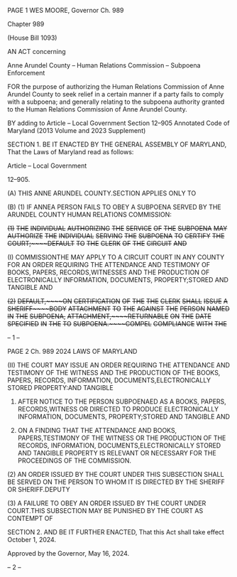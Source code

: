 PAGE 1
WES MOORE, Governor Ch. 989

Chapter 989

(House Bill 1093)

AN ACT concerning

Anne Arundel County – Human Relations Commission – Subpoena Enforcement

FOR the purpose of authorizing the Human Relations Commission of Anne Arundel County
to seek relief in a certain manner if a party fails to comply with a subpoena; and
generally relating to the subpoena authority granted to the Human Relations
Commission of Anne Arundel County.

BY adding to
Article – Local Government
Section 12–905
Annotated Code of Maryland
(2013 Volume and 2023 Supplement)

SECTION 1. BE IT ENACTED BY THE GENERAL ASSEMBLY OF MARYLAND,
That the Laws of Maryland read as follows:

Article – Local Government

12–905.

(A) THIS ANNE ARUNDEL COUNTY.SECTION APPLIES ONLY TO

(B) (1) IF ANNEA PERSON FAILS TO OBEY A SUBPOENA SERVED BY THE
ARUNDEL COUNTY HUMAN RELATIONS COMMISSION:

~~(1)~~ ~~THE~~ ~~INDIVIDUAL~~ ~~AUTHORIZING~~ ~~THE~~ ~~SERVICE~~ ~~OF~~ ~~THE~~ ~~SUBPOENA~~
~~MAY~~ ~~AUTHORIZE~~ ~~THE~~ ~~INDIVIDUAL~~ ~~SERVING~~ ~~THE~~ ~~SUBPOENA~~ ~~TO~~ ~~CERTIFY~~ ~~THE~~
~~COURT;~~~~DEFAULT~~ ~~TO~~ ~~THE~~ ~~CLERK~~ ~~OF~~ ~~THE~~ ~~CIRCUIT~~ ~~AND~~

(I) COMMISSIONTHE MAY APPLY TO A CIRCUIT COURT IN ANY
COUNTY FOR AN ORDER REQUIRING THE ATTENDANCE AND TESTIMONY OF
BOOKS, PAPERS, RECORDS,WITNESSES AND THE PRODUCTION OF ELECTRONICALLY
INFORMATION, DOCUMENTS, PROPERTY;STORED AND TANGIBLE AND

~~(2)~~ ~~DEFAULT,~~~~ON~~ ~~CERTIFICATION~~ ~~OF~~ ~~THE~~ ~~THE~~ ~~CLERK~~ ~~SHALL~~ ~~ISSUE~~ ~~A~~
~~SHERIFF~~~~BODY~~ ~~ATTACHMENT~~ ~~TO~~ ~~THE~~ ~~AGAINST~~ ~~THE~~ ~~PERSON~~ ~~NAMED~~ ~~IN~~ ~~THE~~
~~SUBPOENA,~~ ~~ATTACHMENT,~~~~RETURNABLE~~ ~~ON~~ ~~THE~~ ~~DATE~~ ~~SPECIFIED~~ ~~IN~~ ~~THE~~ ~~TO~~
~~SUBPOENA.~~~~COMPEL~~ ~~COMPLIANCE~~ ~~WITH~~ ~~THE~~

– 1 –

PAGE 2
Ch. 989 2024 LAWS OF MARYLAND

(II) THE COURT MAY ISSUE AN ORDER REQUIRING THE
ATTENDANCE AND TESTIMONY OF THE WITNESS AND THE PRODUCTION OF THE
BOOKS, PAPERS, RECORDS, INFORMATION, DOCUMENTS,ELECTRONICALLY STORED
PROPERTY:AND TANGIBLE

1. AFTER NOTICE TO THE PERSON SUBPOENAED AS A
BOOKS, PAPERS, RECORDS,WITNESS OR DIRECTED TO PRODUCE ELECTRONICALLY
INFORMATION, DOCUMENTS, PROPERTY;STORED AND TANGIBLE AND

2. ON A FINDING THAT THE ATTENDANCE AND
BOOKS, PAPERS,TESTIMONY OF THE WITNESS OR THE PRODUCTION OF THE
RECORDS, INFORMATION, DOCUMENTS,ELECTRONICALLY STORED AND TANGIBLE
PROPERTY IS RELEVANT OR NECESSARY FOR THE PROCEEDINGS OF THE
COMMISSION.

(2) AN ORDER ISSUED BY THE COURT UNDER THIS SUBSECTION
SHALL BE SERVED ON THE PERSON TO WHOM IT IS DIRECTED BY THE SHERIFF OR
SHERIFF.DEPUTY

(3) A FAILURE TO OBEY AN ORDER ISSUED BY THE COURT UNDER
COURT.THIS SUBSECTION MAY BE PUNISHED BY THE COURT AS CONTEMPT OF

SECTION 2. AND BE IT FURTHER ENACTED, That this Act shall take effect
October 1, 2024.

Approved by the Governor, May 16, 2024.

– 2 –